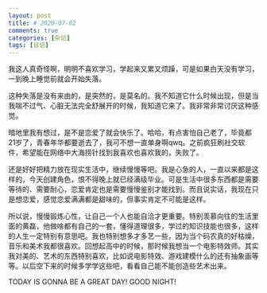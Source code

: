 ```yaml
---
layout: post
title: # 2020-07-02
comments: true
categories: [杂记]
tags: [日记]
---
```


我这人真奇怪啊，明明不喜欢学习，学起来又累又烦躁，可是如果白天没有学习，一到晚上睡觉前就会开始失落。
<!-- more -->
这种失落是没有来由的，是突然的，是莫名的。我不知道它什么时候出现，但是当我喘不过气、心脏无法完全舒展开的时候，我知道它来了。我非常非常讨厌这种感觉。

暗地里我有想过，是不是恋爱了就会快乐了。哈哈，有点害怕自己老了，毕竟都21岁了，青春年华都要逝去了，我可不想一直单身啊qwq。之前疯狂刷社交软件，希望能在网络中大海捞针找到我喜欢也喜欢我的，失败了。

还是好好把精力放在现实生活中，继续慢慢等吧。我是心急的人，一直以来都是这样的，今天创建角色，恨不得晚上就已经满级毕业。可是生活中很多东西都是需要等待的、需要耐心，恋爱肯定也是需要慢慢鉴别才能找到。而且说实话，我现在只是想恋爱，感觉恋爱满满都是甜味的，但事实肯定不可能是这样。

所以说，慢慢锻炼心性，让自己一个人也能自洽才更重要。特别羡慕向往的生活里面的黄磊，他做啥都有自己的一套，懂得道理很多，学过的知识技能也很多，这样的人生一定特别有意思吧。我也特别想多才多艺一些，因为当个码农真的好枯燥，音乐和美术我都很喜欢。回想起高中的时候，那时候我想当一个电影特效师。其实我对美的、艺术的东西特别喜欢，比如说电影特效、游戏建模什么的还有抽象画等等。以后空下来的时候多学学这些吧，看看自己能不能创造些艺术出来。

TODAY IS GONNA BE A GREAT DAY!
GOOD NIGHT!